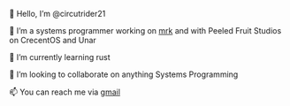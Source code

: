 👋 Hello, I’m @circutrider21

👀 I’m a systems programmer working on [mrk](https://github.com/circutrider21/mrk) and with Peeled Fruit Studios on CrecentOS and Unar

🌱 I’m currently learning rust

💞️ I’m looking to collaborate on anything Systems Programming

📫 You can reach me via [gmail](circutrider21@gmail.com)


<!---
circutrider21/circutrider21 is a ✨ special ✨ repository because its `README.md` (this file) appears on your GitHub profile.
You can click the Preview link to take a look at your changes.
--->
